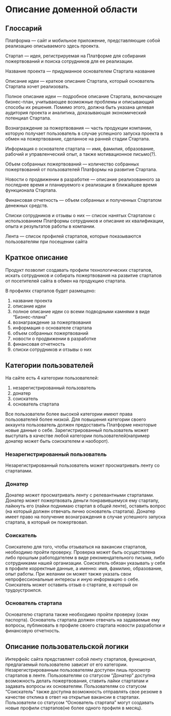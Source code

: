# Описание доменной области

## Глоссарий

Платформа — сайт и мобильное приложение, представляющие собой реализацию описываемого здесь проекта.

Стартап — идея, регистрируемая на Платформе для собирания пожертвований и поиска сотрудников для ее реализации.

Название проекта — придуманное основателем Стартапа название

Описание идеи — краткое описание Стартапа, который основатель Стартапа хочет реализовать.

Полное описание идеи — подробное описание Стартапа, включающее бизнес-план, учитывающее возможные проблемы и описывающий способы их решения. Помимо этого, должна быть
указана целевая аудитория проекта и аналитика, доказывающая экономический потенциал Стартапа.
  
Вознаграждение за пожертвования — часть продукции компании, которую получает пользователь в случае успешного запуска проекта в обмен на пожертвование, сделанное на ранней
стадии Стартапа.

Информация о основателе стартапа — имя, фамилия, образование, рабочий и управленческий опыт, а также мотивационное письмо(?).

Объем собранных пожертвований — количество собранных пожертвований от пользователей Платформы на развитие Стартапа.

Новости о продвижении в разработке — описание реализованного за последнее время и планируемого к реализации в ближайшее время функционала Стартапа.

Финансовая отчетность — объем собранных и полученных Стартапом денежных средств.

Списки сотрудников и отзывы о них — список нанятых Стартапом с использованием Платформы сотрудников и описание их квалификации, опыта и результатов работы в компании.

Лента — список профилей стартапов, которые показываются пользователям при посещении сайта

## Краткое описание

Продукт позволит создавать профили технологических стартапов, искать сотрудников и собирать пожертвования на развитие стартапов от посетителей сайта в обмен на продукцию стартапа.

В профилях стартапов будет размещено:
1. название проекта
2. описание идеи
3. полное описание идеи со всеми подводными камнями в виде “Бизнес-плана”
4. вознаграждение за пожертвования
5. информация о основателе стартапа
6. объем собранных пожертвований
7. новости о продвижении в разработке
8. финансовая отчетность
9. списки сотрудников и отзывы о них

## Категории пользователей

На сайте есть 4 категории пользователей:
1. незарегистрированный пользователь
2. донатер
3. соискатель
4. основатель стартапа

Все пользователи более высокой категории имеют права пользователей более низкой.
Для повышения категории своего аккаунта пользователь должен предоставить Платформе некоторые новые данные о себе.
Зарегистрированный пользователь может выступать в качестве любой категории пользователей(например донатер может быть соискателем и наоборот).

### Незарегистрированный пользователь

Незарегистрированный пользователь может просматривать ленту со стартапами.

### Донатер

Донатер может просматривать ленту с релевантными стартапами. Донатер может пожертвовать деньги понравившемуся ему стартапу, лайкнуть его (лайки поднимаю стартап в общей ленте),
оставить вопрос (на который должен отвечать лично основатель стартапа). Донатер имеет право на получение вознаграждения в случае успешного запуска стартапа, в который он
пожертвовал. 

### Соискатель

Соискателю для того, чтобы отзываться на вакансии стартапов, необходимо пройти проверку. Проверка может быть осуществлена либо прошлым работодателем в виде рекомендательного
письма, либо сотрудниками нашей организации. Соискатель обязан указывать у себя в профиле корректные данные, а именно: имя, фамилию, образование, опыт работы. При желании
он может также указать свои непрофессиональные интересы и иную информацию о себе. Соискатель может оставить отзыв о стартапе, в который он трудоустроился.

### Основатель стартапа

Основателю стартапа также необходимо пройти проверку (скан паспорта). Основатель стартапа должен отвечать на задаваемые ему вопросы, публиковать в профиле своего стартапа
новости разработки и финансовую отчетность.

## Описание пользовательской логики

Интерфейс сайта представляет собой ленту стартапов, функционал, предлагаемый пользователю зависит от его категории. Незарегистрированным пользователям доступен лишь просмотр
стартапов в ленте. Пользователям со статусом “Донатер” доступна возможность делать пожертвования, ставить лайки стартапам и задавать вопросы их основателям. Пользователям
со статусом “Соискатель” также доступна возможность отправлять свое резюме в качестве отклика в ответ на открытые вакансии в стартапах. Пользователи со статусом
“Основатель стартапа” могут создавать новые профили стартапов(не более одного профиля в месяц).
